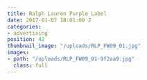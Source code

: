 ```yaml
---
title: Ralph Lauren Purple Label
date: 2017-01-07 18:01:00 Z
categories:
- advertising
position: 42
thumbnail_image: "/uploads/RLP_FW09_01.jpg"
images:
- path: "/uploads/RLP_FW09_01-9f2aa9.jpg"
  class: full
---
```


